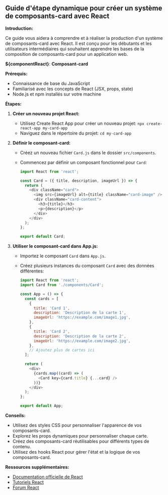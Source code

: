 ## Guide d'étape dynamique pour créer un système de composants-card avec React

**Introduction:**

Ce guide vous aidera à comprendre et à réaliser la production d'un système de composants-card avec React. Il est conçu pour les débutants et les utilisateurs intermédiaires qui souhaitent apprendre les bases de la composition de composants-card pour un application web.

**${componentReact}**:  **Composant-card**

**Prérequis:**

* Connaissance de base du JavaScript
* Familiarisé avec les concepts de React (JSX, props, state)
* Node.js et npm installés sur votre machine

**Étapes:**

1. **Créer un nouveau projet React:**

   * Utilisez Create React App pour créer un nouveau projet: 
     `npx create-react-app my-card-app`
   * Naviguez dans le répertoire du projet:
     `cd my-card-app`

2. **Définir le composant-card:**

   * Créez un nouveau fichier `Card.js` dans le dossier `src/components`. 
   * Commencez par définir un composant fonctionnel pour `Card`:

     ```javascript
     import React from 'react';

     const Card = ({ title, description, imageUrl }) => {
       return (
         <div className="card">
           <img src={imageUrl} alt={title} className="card-image" />
           <div className="card-content">
             <h3>{title}</h3>
             <p>{description}</p>
           </div>
         </div>
       );
     };

     export default Card;
     ```

3. **Utiliser le composant-card dans App.js:**

   * Importez le composant `Card` dans `App.js`.
   * Créez plusieurs instances du composant `Card` avec des données différentes:

     ```javascript
     import React from 'react';
     import Card from './components/Card';

     const App = () => {
       const cards = [
         {
           title: 'Card 1',
           description: 'Description de la carte 1',
           imageUrl: 'https://example.com/image1.jpg',
         },
         {
           title: 'Card 2',
           description: 'Description de la carte 2',
           imageUrl: 'https://example.com/image2.jpg',
         },
         // Ajoutez plus de cartes ici
       ];

       return (
         <div>
           {cards.map((card) => (
             <Card key={card.title} {...card} />
           ))}
         </div>
       );
     };

     export default App;
     ```

**Conseils:**

* Utilisez des styles CSS pour personnaliser l'apparence de vos composants-card.
* Explorez les props dynamiques pour personnaliser chaque carte.
* Créez des composants-card réutilisables pour différents types de contenu.
* Utilisez des hooks React pour gérer l'état et la logique de vos composants-card.

**Ressources supplémentaires:**

* [Documentation officielle de React](https://reactjs.org/docs/getting-started.html)
* [Tutoriels React](https://www.freecodecamp.org/news/react-tutorial-for-beginners/)
* [Forum React](https://reactjs.org/community.html)



